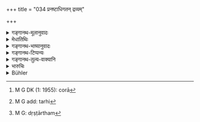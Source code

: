 +++
title = "034 प्रनष्टाधिगतन् द्रव्यम्"

+++

<details><summary>गङ्गानथ-मूलानुवादः</summary>

Out of the property that has been lost and found, the king, remembering the duty of good men, shall take the sixth part, or the tenth, or the twelfth.—(34)
</details>

<details><summary>मेधातिथिः</summary>

प्रनष्टम् अधिगतं **प्रनष्टाधिगतं** पूर्वं प्रनष्टं पश्चाद् अधिगतम् । **अधिष्ठितं युक्तैस्** तत्परैर् आरक्षपुरुषैस् **तिष्ठेत्** । तथास्थितम् अपि यदि केचन **चौरा**[^१३३] **गृह्णीयुस् तान् राजा इभेन** हस्तिना **घातयेत्** । हस्तिग्रहणम्[^१३४] अदृष्टार्थम्[^१३५] ॥ ८.३४ ॥


[^१३५]:
     M G: dṛṣṭārtham


[^१३४]:
     M G add: tarhi


[^१३३]:
     M G DK (1: 1955): corā
</details>

<details><summary>गङ्गानथ-भाष्यानुवादः</summary>

‘*Shall take*’—sieze—either the sixth or the tenth or the twelfth part—of the property lost and found, and make over the remainder to the owner. During the first year, he shall take the twelfth part, during the second year, the tenth part, and during the third year, the sixth part. Or, the option regarding the share may be based upon the amount of trouble entailed in taking care of the property.

‘*Remembering the duty of good men*,’—*i.e*., knowing that such is the practice among cultured people.—(34)
</details>

<details><summary>गङ्गानथ-टिप्पन्यः</summary>

This verse is quoted in *Vivādaratnākara* (p. 347), which adds the following notes:—‘*Praṇaṣṭādhigatam*’, ‘was first lost and then recovered’;—‘*yuktaiḥ*’, ‘carefully devoted to guarding the property—‘*ibhena*’, ‘by means of an elephant’;—and in *Vivādacintāmaṇi* (p. 149). which notes that the ‘guarding’ is to be done by the king’s officers, and explains ‘*ibhena*’ as ‘by an elephant’.
</details>

<details><summary>गङ्गानथ-तुल्य-वाक्यानि</summary>

**(verses 8.33-34)**

See Comparative notes for [Verse 8.33].
</details>

<details><summary>भारुचिः</summary>

अस्वामिकत्वाद् अस्य प्रयत्नेन रक्षणार्थम् इदम् उच्यते । युक्तानां च रक्षिणां हस्तिवधो दृष्टप्रयोजनः ॥ ८.३४ ॥
</details>

<details><summary>Bühler</summary>

034	Property lost and afterwards found (by the king's servants) shall remain in the keeping of (special) officials; those whom the king may convict of stealing it, he shall cause to be slain by an elephant.
</details>
